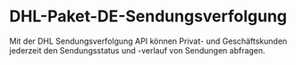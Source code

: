 # DHL-Paket-DE-Sendungsverfolgung
Mit der DHL Sendungsverfolgung API können Privat- und Geschäftskunden jederzeit den Sendungsstatus und -verlauf von Sendungen abfragen.
